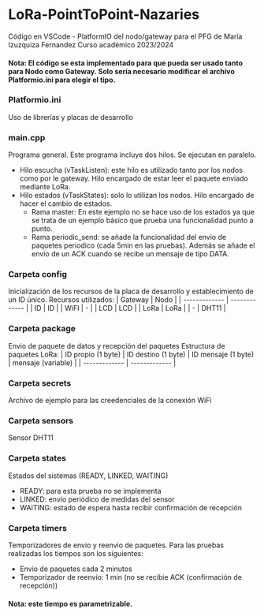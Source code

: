 # LoRa-PointToPoint-Nazaries
Código en VSCode - PlatformIO del nodo/gateway para el PFG de María Izuzquiza Fernandez
Curso académico 2023/2024

#### Nota: El código se esta implementado para que pueda ser usado tanto para Nodo como Gateway. Solo sería necesario modificar el archivo Platformio.ini para elegir el tipo.

### Platformio.ini
Uso de librerías y placas de desarrollo
### main.cpp
Programa general. Este programa incluye dos hilos. Se ejecutan en paralelo. 
- Hilo escucha (vTaskListen): este hilo es utilizado tanto por los nodos como por le gateway. Hilo encargado de estar leer el paquete enviado mediante LoRa.
- Hilo estados (vTaskStates): solo lo utilizan los nodos. Hilo encargado de hacer el cambio de estados. 
    * Rama master: En este ejemplo no se hace uso de los estados ya que se trata de un ejemplo básico que prueba una funcionalidad punto a punto. 
    * Rama periodic_send: se añade la funcionalidad del envio de paquetes periodico (cada 5min en las pruebas). Además se añade el envio de un ACK cuando se recibe un mensaje de tipo DATA.
### Carpeta config 
Inicialización de los recursos de la placa de desarrollo y establecimiento de un ID único.
Recursos utilizados:
| Gateway  | Nodo |
| ------------- | ------------- |
| ID  | ID  |
| WiFI  | -  |
| LCD  | LCD  |
| LoRa  | LoRa  |
| -  | DHT11  |
### Carpeta package
Envio de paquete de datos y recepción del paquetes
Estructura de paquetes LoRa:
| ID propio (1 byte)  | ID destino (1 byte) | ID mensaje (1 byte)  | mensaje (variable) |
| ------------- | ------------- |
### Carpeta secrets
Archivo de ejemplo para las creedenciales de la conexión WiFi
### Carpeta sensors
Sensor DHT11
### Carpeta states
Estados del sistemas (READY, LINKED, WAITING)
- READY: para esta prueba no se implementa
- LINKED: envío periódico de medidas del sensor
- WAITING: estado de espera hasta recibir confirmación de recepción
### Carpeta timers
Temporizadores de envio y reenvio de paquetes. Para las pruebas realizadas los tiempos son los siguientes:
- Envio de paquetes cada 2 minutos
- Temporizador de reenvío: 1 min (no se recibie ACK (confirmación de recepción))
#### Nota: este tiempo es parametrizable.

